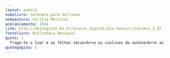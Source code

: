 ```yaml
---
layout: poesia
nomelivro: Serenata para Verlaine 
nomeautora: Cecília Meireles
anolancamento: 1944
link: http://objdigital.bn.br/acervo_digital/div_manuscritos/mss_I_07_12_033A_n35/mss_I_07_12_033A_n35.pdf
fontelivro: Biblioteca Nacional
quote: |
  Trago-te o luar e as fôlhas sêcas<br>e os violinos do outono<br>e as mãos azues das águas frescas<br>as varandas do sono.
quotepagina: 1
---
```

